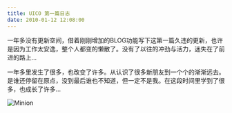 ```yaml
---
title: UICO 第一篇日志
date: 2010-01-12 12:08:00
---
```

一年多没有更新空间，借着刚刚增加的BLOG功能写下这第一篇久违的更新，也许是因为工作太安逸，整个人都变的懒散了。没有了以往的冲劲与活力，迷失在了前进的路上...

一年多里发生了很多，也改变了许多。从认识了很多新朋友到一个个的渐渐远去。是谁还停留在原点，没到最后谁也不知道，但一定不是我。在这段时间里学到了很多，也成长了许多...

![Minion](/images/uicoblog.png)